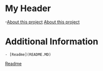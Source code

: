 # My Header
-[About this project](about-proect.md)
 [About this project](about-proect.md)
    
 # Additional Information
    - [Readme](README.MD)
 [Readme](README.MD)
